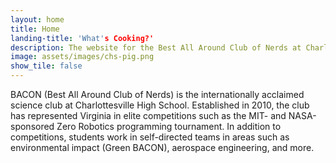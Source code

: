 ```yaml
---
layout: home
title: Home
landing-title: 'What's Cooking?'
description: The website for the Best All Around Club of Nerds at Charlottesville High School!
image: assets/images/chs-pig.png
show_tile: false
---
```


BACON (Best All Around Club of Nerds) is the internationally acclaimed science club at Charlottesville High School. Established in 2010, the club has represented Virginia in elite competitions such as the MIT- and NASA-sponsored Zero Robotics programming tournament. In addition to competitions, students work in self-directed teams in areas such as environmental impact (Green BACON), aerospace engineering, and more.

